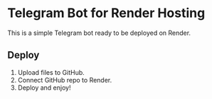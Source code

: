 # Telegram Bot for Render Hosting
This is a simple Telegram bot ready to be deployed on Render.

## Deploy
1. Upload files to GitHub.
2. Connect GitHub repo to Render.
3. Deploy and enjoy!
